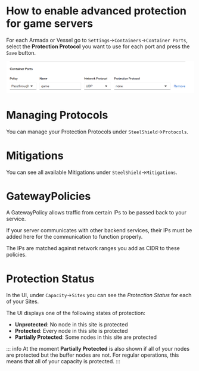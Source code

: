 # How to enable advanced protection for game servers

For each Armada or Vessel go to `Settings`->`Containers`->`Container Ports`, select the **Protection Protocol** you want to use for each port and press the `Save` button.

![Screenshot of the Container Ports settings page showing how to select a Protection Protocol for each port.](images/ports.png)


# Managing Protocols

You can manage your Protection Protocols under `SteelShield`->`Protocols`.

# Mitigations

You can see all available Mitigations under `SteelShield`->`Mitigations`.

# GatewayPolicies

A GatewayPolicy allows traffic from certain IPs to be passed back to your service.

If your server communicates with other backend services, their IPs must be added here for the communication to function properly.

The IPs are matched against network ranges you add as CIDR to these policies.

# Protection Status

In the UI, under `Capacity`->`Sites` you can see the *Protection Status* for each of your Sites.

The UI displays one of the following states of protection:

- **Unprotected**: No node in this site is protected
- **Protected**: Every node in this site is protected
- **Partially Protected**: Some nodes in this site are protected

::: info
At the moment **Partially Protected** is also shown if all of your nodes are protected but the buffer nodes are not.
For regular operations, this means that all of your capacity is protected.
:::
